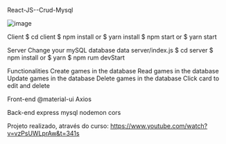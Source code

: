 React-JS--Crud-Mysql

![image](https://user-images.githubusercontent.com/92727479/185938688-2db66f8c-c07f-4136-8f08-387388732bf9.png)

Client
$ cd client
$ npm install or $ yarn install
$ npm start or $ yarn start


Server
Change your mySQL database data server/index.js
$ cd server
$ npm install or $ yarn
$ npm rum devStart

Functionalities
Create games in the database
Read games in the database
Update games in the database
Delete games in the database
Click card to edit and delete

Front-end
@material-ui
Axios


Back-end
express
mysql
nodemon
cors



Projeto realizado, através do curso: https://www.youtube.com/watch?v=vzPsUWLprAw&t=341s
